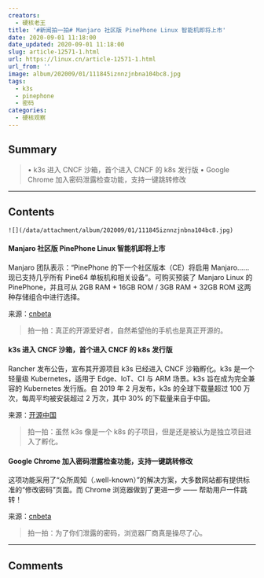```yaml
---
creators:
  - 硬核老王
title: '#新闻拍一拍# Manjaro 社区版 PinePhone Linux 智能机即将上市'
date: 2020-09-01 11:18:00
date_updated: 2020-09-01 11:18:00
slug: article-12571-1.html
url: https://linux.cn/article-12571-1.html
url_from: ''
image: album/202009/01/111845iznnzjnbna104bc8.jpg
tags:
  - k3s
  - pinephone
  - 密码
categories:
  - 硬核观察
---
```


## Summary

> • k3s 进入 CNCF 沙箱，首个进入 CNCF 的 k8s 发行版 • Google Chrome 加入密码泄露检查功能，支持一键跳转修改

***

<!-- more -->

## Contents

`![](/data/attachment/album/202009/01/111845iznnzjnbna104bc8.jpg)`

#### Manjaro 社区版 PinePhone Linux 智能机即将上市

Manjaro 团队表示：“PinePhone 的下一个社区版本（CE）将启用 Manjaro……现已支持几乎所有 Pine64 单板机和相关设备”。可购买预装了 Manjaro Linux 的 PinePhone，并且可从 2GB RAM + 16GB ROM / 3GB RAM + 32GB ROM 这两种存储组合中进行选择。

来源：[cnbeta](https://www.cnbeta.com/articles/tech/1023045.htm "https://www.cnbeta.com/articles/tech/1023045.htm")

> 
> 拍一拍：真正的开源爱好者，自然希望他的手机也是真正开源的。
> 
> 
> 

#### k3s 进入 CNCF 沙箱，首个进入 CNCF 的 k8s 发行版

Rancher 发布公告，宣布其开源项目 k3s 已经进入 CNCF 沙箱孵化。k3s 是一个轻量级 Kubernetes，适用于 Edge、IoT、CI 与 ARM 场景。k3s 旨在成为完全兼容的 Kubernetes 发行版。自 2019 年 2 月发布，k3s 的全球下载量超过 100 万次，每周平均被安装超过 2 万次，其中 30% 的下载量来自于中国。

来源：[开源中国](https://www.oschina.net/news/118294/k3s-joins-cncf-sandbox "https://www.oschina.net/news/118294/k3s-joins-cncf-sandbox")

> 
> 拍一拍：虽然 k3s 像是一个 k8s 的子项目，但是还是被认为是独立项目进入了孵化。
> 
> 
> 

#### Google Chrome 加入密码泄露检查功能，支持一键跳转修改

这项功能采用了“众所周知（.well-known）”的解决方案，大多数网站都有提供标准的“修改密码”页面。而 Chrome 浏览器做到了更进一步 —— 帮助用户一件跳转！

来源：[cnbeta](https://www.cnbeta.com/articles/tech/1023053.htm "https://www.cnbeta.com/articles/tech/1023053.htm")

> 
> 拍一拍：为了你们泄露的密码，浏览器厂商真是操尽了心。
> 
> 
>

***

## Comments

